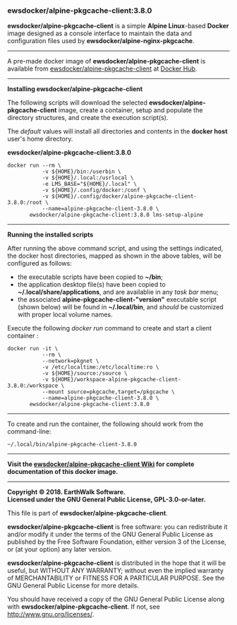 ### ewsdocker/alpine-pkgcache-client:3.8.0

**ewsdocker/alpine-pkgcache-client** is a simple **Alpine Linux**-based **Docker** image designed as a console interface to maintain the data and configuration files used by **ewsdocker/alpine-nginx-pkgcache**. 

______  

A pre-made docker image of **ewsdocker/alpine-pkgcache-client** is available from [ewsdocker/alpine-pkgcache-client](https://hub.docker.com/r/ewsdocker/alpine-pkgcache-client/) at [Docker Hub](https://hub.docker.com).  
______  


**Installing ewsdocker/alpine-pkgcache-client**  

The following scripts will download the selected **ewsdocker/alpine-pkgcache-client** image, create a container, setup and populate the directory structures, and create the execution script(s).  

The <i>default</i> values will install all directories and contents in the <b>docker host</b> user's home directory.  

**ewsdocker/alpine-pkgcache-client:3.8.0**
  
    docker run --rm \
               -v ${HOME}/bin:/userbin \
               -v ${HOME}/.local:/usrlocal \
               -e LMS_BASE="${HOME}/.local" \
               -v ${HOME}/.config/docker:/conf \
               -v ${HOME}/.config/docker/alpine-pkgcache-client-3.8.0:/root \
               --name=alpine-pkgcache-client-3.8.0 \
           ewsdocker/alpine-pkgcache-client:3.8.0 lms-setup-alpine  

____  

**Running the installed scripts**

After running the above command script, and using the settings indicated, the docker host directories, mapped as shown in the above tables, will be configured as follows:

 - the executable scripts have been copied to **~/bin**;  
 - the application desktop file(s) have been copied to **~/.local/share/applications**, and are availablie in any _task bar_ menu;  
 - the associated **alpine-pkgcache-client-"version"** executable script (shown below) will be found in **~/.local/bin**, and _should_ be customized with proper local volume names.  

Execute the following _docker run_ command to create and start a client container :

    docker run -it \
               --rm \
               --network=pkgnet \
               -v /etc/localtime:/etc/localtime:ro \
               -v ${HOME}/source:/source \
               -v ${HOME}/workspace-alpine-pkgcache-client-3.8.0:/workspace \
               --mount source=pkgcache,target=/pkgcache \
               --name=alpine-pkgcache-client-3.8.0 \
           ewsdocker/alpine-pkgcache-client:3.8.0  

____  
  
To create and run the container, the following should work from the command-line:

    ~/.local/bin/alpine-pkgcache-client-3.8.0  

____  

**Visit the [ewsdocker/alpine-pkgcache-client Wiki](https://github.com/ewsdocker/alpine-pkgcache-client/wiki/QuickStart) for complete documentation of this docker image.**  

____  

**Copyright © 2018. EarthWalk Software.**  
**Licensed under the GNU General Public License, GPL-3.0-or-later.**  

This file is part of **ewsdocker/alpine-pkgcache-client**.  

**ewsdocker/alpine-pkgcache-client** is free software: you can redistribute 
it and/or modify it under the terms of the GNU General Public License 
as published by the Free Software Foundation, either version 3 of the 
License, or (at your option) any later version.  

**ewsdocker/alpine-pkgcache-client** is distributed in the hope that it will 
be useful, but WITHOUT ANY WARRANTY; without even the implied warranty 
of MERCHANTABILITY or FITNESS FOR A PARTICULAR PURPOSE.  See the
GNU General Public License for more details.  

You should have received a copy of the GNU General Public License
along with **ewsdocker/alpine-pkgcache-client**.  If not, see 
<http://www.gnu.org/licenses/>.  

